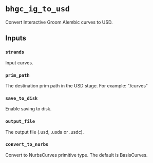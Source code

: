 # `bhgc_ig_to_usd`

Convert Interactive Groom Alembic curves to USD.

## Inputs

### `strands`
Input curves.

### `prim_path`
The destination prim path in the USD stage. For example: "/curves"

### `save_to_disk`
Enable saving to disk.

### `output_file`
The output file (.usd, .usda or .usdc).

### `convert_to_nurbs`

Convert to NurbsCurves primitive type. The default is BasisCurves.